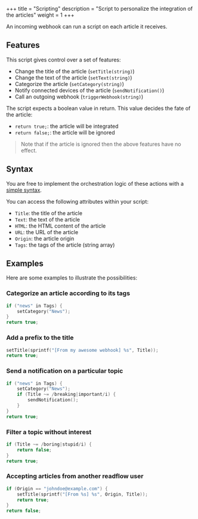 +++
title = "Scripting"
description = "Script to personalize the integration of the articles"
weight = 1
+++

An incoming webhook can run a script on each article it receives.

## Features

This script gives control over a set of features:

- Change the title of the article (`setTitle(string)`)
- Change the text of the article (`setText(string)`)
- Categorize the article (`setCategory(string)`)
- Notify connected devices of the article (`sendNotification()`)
- Call an outgoing webhook (`triggerWebhook(string)`)

The script expects a boolean value in return.
This value decides the fate of the article:

- `return true;`: the article will be integrated
- `return false;`: the article will be ignored

> Note that if the article is ignored then the above features have no effect.

## Syntax

You are free to implement the orchestration logic of these actions with a [simple syntax](https://github.com/skx/evalfilter).

You can access the following attributes within your script:

- `Title`: the title of the article
- `Text`: the text of the article
- `HTML`: the HTML content of the article
- `URL`: the URL of the article
- `Origin`: the article origin
- `Tags`: the tags of the article (string array)

## Examples

Here are some examples to illustrate the possibilities:

### Categorize an article according to its tags

```c
if ("news" in Tags) {
    setCategory("News");
}
return true;
```

### Add a prefix to the title

```c
setTitle(sprintf("[From my awesome webhook] %s", Title));
return true;
```

### Send a notification on a particular topic

```c
if ("news" in Tags) {
    setCategory("News");
    if (Title ~= /breaking|important/i) {
        sendNotification();
    }
}
return true;
```

### Filter a topic without interest

```c
if (Title ~= /boring|stupid/i) {
    return false;
}
return true;
```

### Accepting articles from another readflow user

```c
if (Origin == "johndoe@example.com") {
    setTitle(sprintf("[From %s] %s", Origin, Title));
    return true;
}
return false;
```
